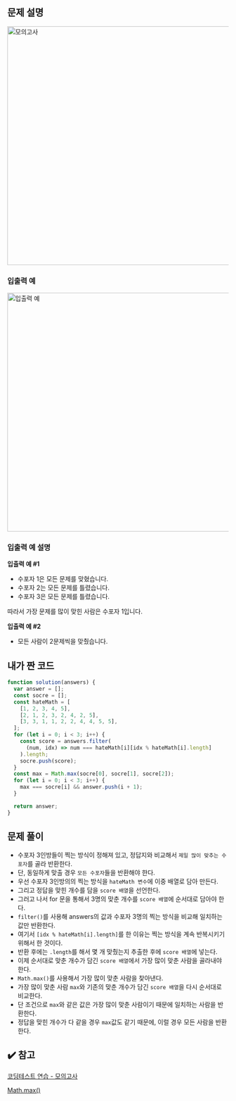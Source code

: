 ## 문제 설명

<img width="543" alt="모의고사" src="https://user-images.githubusercontent.com/47416686/116030698-2373db80-a697-11eb-9771-934b67db4877.png">

### 입출력 예

<img width="543" alt="입출력 예" src="https://user-images.githubusercontent.com/47416686/116030728-325a8e00-a697-11eb-9f74-25bc5b736d13.png">

### 입출력 예 설명

**입출력 예 #1**

- 수포자 1은 모든 문제를 맞혔습니다.
- 수포자 2는 모든 문제를 틀렸습니다.
- 수포자 3은 모든 문제를 틀렸습니다.

따라서 가장 문제를 많이 맞힌 사람은 수포자 1입니다.

**입출력 예 #2**

- 모든 사람이 2문제씩을 맞췄습니다.

## 내가 짠 코드

```jsx
function solution(answers) {
  var answer = [];
  const socre = [];
  const hateMath = [
    [1, 2, 3, 4, 5],
    [2, 1, 2, 3, 2, 4, 2, 5],
    [3, 3, 1, 1, 2, 2, 4, 4, 5, 5],
  ];
  for (let i = 0; i < 3; i++) {
    const score = answers.filter(
      (num, idx) => num === hateMath[i][idx % hateMath[i].length]
    ).length;
    socre.push(score);
  }
  const max = Math.max(socre[0], socre[1], socre[2]);
  for (let i = 0; i < 3; i++) {
    max === socre[i] && answer.push(i + 1);
  }

  return answer;
}
```

## 문제 풀이

- 수포자 3인방들이 찍는 방식이 정해져 있고, 정답지와 비교해서 `제일 많이 맞추는 수포자`를 골라 반환한다.
- 단, 동일하게 맞출 경우 `모든 수포자`들을 반환해야 한다.
- 우선 수포자 3인방의의 찍는 방식을 `hateMath 변수`에 이중 배열로 담아 만든다.
- 그리고 정답을 맞힌 개수를 담을 `score 배열`을 선언한다.
- 그러고 나서 for 문을 통해서 3명의 맞춘 개수를 `score 배열`에 순서대로 담아야 한다.
- `filter()`를 사용해 answers의 값과 수포자 3명의 찍는 방식을 비교해 일치하는 값만 반환한다.
- 여기서 `[idx % hateMath[i].length]`를 한 이유는 찍는 방식을 계속 반복시키기 위해서 한 것이다.
- 반환 후에는 `.length`를 해서 몇 개 맞췄는지 추출한 후에 `score 배열`에 넣는다.
- 이제 순서대로 맞춘 개수가 담긴 `score 배열`에서 가장 많이 맞춘 사람을 골라내야 한다.
- `Math.max()`를 사용해서 가장 많이 맞춘 사람을 찾아낸다.
- 가장 많이 맞춘 사람 `max`와 기존의 맞춘 개수가 담긴 `score 배열`을 다시 순서대로 비교한다.
- 단 조건으로 `max`와 같은 값은 가장 많이 맞춘 사람이기 때문에 일치하는 사람을 반환한다.
- 정답을 맞힌 개수가 다 같을 경우 `max`값도 같기 때문에, 이럴 경우 모든 사람을 반환한다.

## ✔️ 참고

[코딩테스트 연습 - 모의고사](https://programmers.co.kr/learn/courses/30/lessons/42840)

[Math.max()](https://developer.mozilla.org/ko/docs/Web/JavaScript/Reference/Global_Objects/Math/max)
